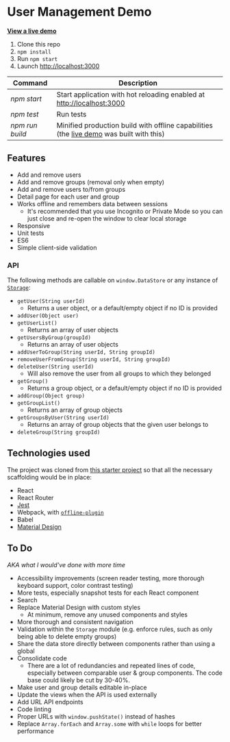 # User Management Demo

**[View a live demo](https://patik.github.io/user-management-demo)**

1. Clone this repo
1. `npm install`
1. Run `npm start`
1. Launch [http://localhost:3000](http://localhost:3000/)

Command|Description
--- | ---
*npm start*|Start application with hot reloading enabled at [http://localhost:3000](http://localhost:3000/)
*npm test*|Run tests
*npm run build*|Minified production build with offline capabilities (the [live demo](https://patik.github.io/user-management-demo) was built with this)

## Features

- Add and remove users
- Add and remove groups (removal only when empty)
- Add and remove users to/from groups
- Detail page for each user and group
- Works offline and remembers data between sessions
    + It's recommended that you use Incognito or Private Mode so you can just close and re-open the window to clear local storage
- Responsive
- Unit tests
- ES6
- Simple client-side validation

### API

The following methods are callable on `window.DataStore` or any instance of [`Storage`](https://github.com/patik/user-management-demo/blob/master/src/utilities/Storage.js):

- `getUser(String userId)`
    + Returns a user object, or a default/empty object if no ID is provided
- `addUser(Object user)`
- `getUserList()`
    + Returns an array of user objects
- `getUsersByGroup(groupId)`
    + Returns an array of user objects
- `addUserToGroup(String userId, String groupId)`
- `removeUserFromGroup(String userId, String groupId)`
- `deleteUser(String userId)`
    + Will also remove the user from all groups to which they belonged
- `getGroup()`
    + Returns a group object, or a default/empty object if no ID is provided
- `addGroup(Object group)`
- `getGroupList()`
    + Returns an array of group objects
- `getGroupsByUser(String userId)`
    + Returns an array of group objects that the given user belongs to
- `deleteGroup(String groupId)`

## Technologies used

The project was cloned from [this starter project](https://github.com/paulhoughton/react-pwa) so that all the necessary scaffolding would be in place:

- React
- React Router
- [Jest](https://facebook.github.io/jest/)
- Webpack, with [`offline-plugin`](https://www.npmjs.com/package/offline-plugin)
- Babel
- [Material Design](https://github.com/react-mdl/react-mdl)

## To Do

*AKA what I would've done with more time*

- Accessibility improvements (screen reader testing, more thorough keyboard support, color contrast testing)
- More tests, especially snapshot tests for each React component
- Search
- Replace Material Design with custom styles
    + At minimum, remove any unused components and styles
- More thorough and consistent navigation
- Validation within the `Storage` module (e.g. enforce rules, such as only being able to delete empty groups)
- Share the data store directly between components rather than using a global
- Consolidate code
    + There are a lot of redundancies and repeated lines of code, especially between comparable user & group components. The code base could likely be cut by 30-40%.
- Make user and group details editable in-place
- Update the views when the API is used externally
- Add URL API endpoints
- Code linting
- Proper URLs with `window.pushState()` instead of hashes
- Replace `Array.forEach` and `Array.some` with `while` loops for better performance
